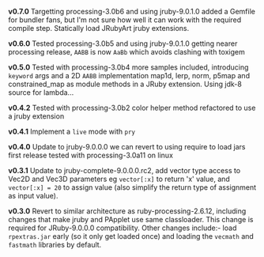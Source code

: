 **v0.7.0** Targetting processing-3.0b6 and using jruby-9.0.1.0 added a Gemfile for bundler fans, but I'm not sure how well it can work with the required compile step. Statically load JRubyArt jruby extensions.

**v0.6.0** Tested processing-3.0b5 and using jruby-9.0.1.0 getting nearer processing release, `AABB` is now `AaBb` which avoids clashing with toxigem

**v0.5.0** Tested with processing-3.0b4 more samples included, introducing `keyword` args and a 2D `AABB` implementation
map1d, lerp, norm, p5map and constrained_map as module methods in a JRuby extension. Using jdk-8 source for lambda...

**v0.4.2** Tested with processing-3.0b2 color helper method refactored to use a jruby extension

**v0.4.1** Implement a `live` mode with `pry`


**v0.4.0** Update to jruby-9.0.0.0 we can revert to using require to load jars first release tested with processing-3.0a11 on linux

**v0.3.1** Update to jruby-complete-9.0.0.0.rc2, add vector type access to Vec2D and Vec3D parameters eg `vector[:x]` to return 'x' value,  and `vector[:x] = 20` to assign value (also simplify the return type of assignment as input value).

**v0.3.0** Revert to similar architecture as ruby-processing-2.6.12, including changes that make jruby and PApplet use same classloader.  This change is required for JRuby-9.0.0.0 compatibility. Other changes include:- load `rpextras.jar` early (so it only get loaded once) and loading the `vecmath` and `fastmath` libraries by default.

